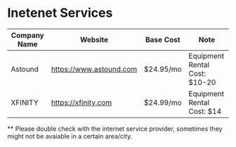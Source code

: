 # Inetenet Services

| Company Name | Website | Base Cost | Note |
| --- | --- | --- | --- |
| Astound | https://www.astound.com | $24.95/mo | Equipment Rental Cost: $10-20 |
| XFINITY | https://xfinity.com | $24.99/mo | Equipment Rental Cost: $14 |

** Please double check with the internet service provider, sometimes they might not be avaiable in a certain area/city.
